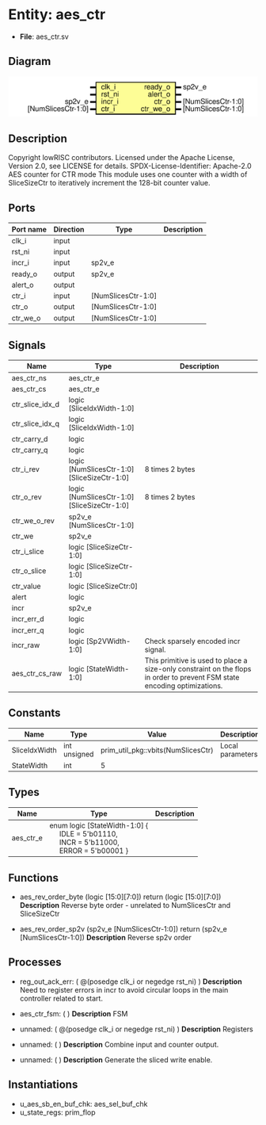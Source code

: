 # Entity: aes_ctr

- **File**: aes_ctr.sv
## Diagram

![Diagram](aes_ctr.svg "Diagram")
## Description

Copyright lowRISC contributors.
 Licensed under the Apache License, Version 2.0, see LICENSE for details.
 SPDX-License-Identifier: Apache-2.0
 AES counter for CTR mode
 This module uses one counter with a width of SliceSizeCtr to iteratively increment the 128-bit
 counter value.
 
## Ports

| Port name | Direction | Type               | Description |
| --------- | --------- | ------------------ | ----------- |
| clk_i     | input     |                    |             |
| rst_ni    | input     |                    |             |
| incr_i    | input     | sp2v_e             |             |
| ready_o   | output    | sp2v_e             |             |
| alert_o   | output    |                    |             |
| ctr_i     | input     | [NumSlicesCtr-1:0] |             |
| ctr_o     | output    | [NumSlicesCtr-1:0] |             |
| ctr_we_o  | output    | [NumSlicesCtr-1:0] |             |
## Signals

| Name            | Type                                        | Description                                                                                                                |
| --------------- | ------------------------------------------- | -------------------------------------------------------------------------------------------------------------------------- |
| aes_ctr_ns      | aes_ctr_e                                   |                                                                                                                            |
| aes_ctr_cs      | aes_ctr_e                                   |                                                                                                                            |
| ctr_slice_idx_d | logic                   [SliceIdxWidth-1:0] |                                                                                                                            |
| ctr_slice_idx_q | logic                   [SliceIdxWidth-1:0] |                                                                                                                            |
| ctr_carry_d     | logic                                       |                                                                                                                            |
| ctr_carry_q     | logic                                       |                                                                                                                            |
| ctr_i_rev       | logic  [NumSlicesCtr-1:0][SliceSizeCtr-1:0] | 8 times 2 bytes                                                                                                            |
| ctr_o_rev       | logic  [NumSlicesCtr-1:0][SliceSizeCtr-1:0] | 8 times 2 bytes                                                                                                            |
| ctr_we_o_rev    | sp2v_e [NumSlicesCtr-1:0]                   |                                                                                                                            |
| ctr_we          | sp2v_e                                      |                                                                                                                            |
| ctr_i_slice     | logic                    [SliceSizeCtr-1:0] |                                                                                                                            |
| ctr_o_slice     | logic                    [SliceSizeCtr-1:0] |                                                                                                                            |
| ctr_value       | logic                      [SliceSizeCtr:0] |                                                                                                                            |
| alert           | logic                                       |                                                                                                                            |
| incr            | sp2v_e                                      |                                                                                                                            |
| incr_err_d      | logic                                       |                                                                                                                            |
| incr_err_q      | logic                                       |                                                                                                                            |
| incr_raw        | logic [Sp2VWidth-1:0]                       | Check sparsely encoded incr signal.                                                                                        |
| aes_ctr_cs_raw  | logic [StateWidth-1:0]                      | This primitive is used to place a size-only constraint on the flops in order to prevent FSM state encoding optimizations.  |
## Constants

| Name          | Type         | Value                              | Description       |
| ------------- | ------------ | ---------------------------------- | ----------------- |
| SliceIdxWidth | int unsigned | prim_util_pkg::vbits(NumSlicesCtr) | Local parameters  |
| StateWidth    | int          | 5                                  |                   |
## Types

| Name      | Type                                                                                                                                                                                                           | Description |
| --------- | -------------------------------------------------------------------------------------------------------------------------------------------------------------------------------------------------------------- | ----------- |
| aes_ctr_e | enum logic [StateWidth-1:0] {<br><span style="padding-left:20px">     IDLE  = 5'b01110,<br><span style="padding-left:20px">     INCR  = 5'b11000,<br><span style="padding-left:20px">     ERROR = 5'b00001   } |             |
## Functions
- aes_rev_order_byte <font id="function_arguments">(logic [15:0][7:0])</font> <font id="function_return">return (logic [15:0][7:0])</font>
**Description**
Reverse byte order - unrelated to NumSlicesCtr and SliceSizeCtr

- aes_rev_order_sp2v <font id="function_arguments">(sp2v_e [NumSlicesCtr-1:0])</font> <font id="function_return">return (sp2v_e [NumSlicesCtr-1:0])</font>
**Description**
Reverse sp2v order

## Processes
- reg_out_ack_err: ( @(posedge clk_i or negedge rst_ni) )
**Description**
Need to register errors in incr to avoid circular loops in the main
controller related to start.

- aes_ctr_fsm: (  )
**Description**
FSM

- unnamed: ( @(posedge clk_i or negedge rst_ni) )
**Description**
Registers

- unnamed: (  )
**Description**
Combine input and counter output.

- unnamed: (  )
**Description**
Generate the sliced write enable.

## Instantiations

- u_aes_sb_en_buf_chk: aes_sel_buf_chk
- u_state_regs: prim_flop
